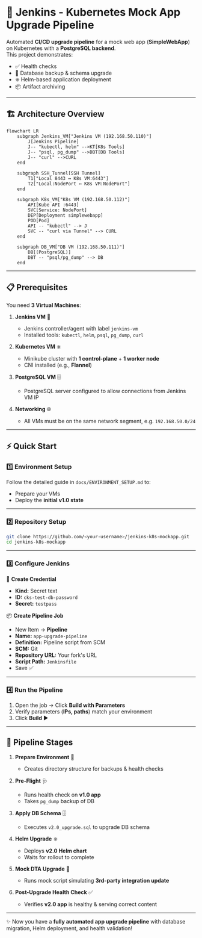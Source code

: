 # 🚀 Jenkins - Kubernetes Mock App Upgrade Pipeline

Automated **CI/CD upgrade pipeline** for a mock web app (**SimpleWebApp**) on Kubernetes with a **PostgreSQL backend**.  
This project demonstrates:
- ✅ Health checks
- 💾 Database backup & schema upgrade
- ⎈ Helm-based application deployment
- 📦 Artifact archiving

---

## 🏗️ Architecture Overview

```mermaid
flowchart LR
    subgraph Jenkins_VM["Jenkins VM (192.168.50.110)"]
        J[Jenkins Pipeline]
        J-- "kubectl, helm" -->KT[K8s Tools]
        J-- "psql, pg_dump" -->DBT[DB Tools]
        J-- "curl" -->CURL
    end

    subgraph SSH_Tunnel[SSH Tunnel]
        T1["Local 8443 ↔ K8s VM:6443"]
        T2["Local:NodePort ↔ K8s VM:NodePort"]
    end

    subgraph K8s_VM["K8s VM (192.168.50.112)"]
        API[Kube API :6443]
        SVC[Service: NodePort]
        DEP[Deployment simplewebapp]
        POD[Pod]
        API -- "kubectl" --> J
        SVC -- "curl via Tunnel" --> CURL
    end

    subgraph DB_VM["DB VM (192.168.50.111)"]
        DB[(PostgreSQL)]
        DBT -- "psql/pg_dump" --> DB
    end
```

---

## 📋 Prerequisites

You need **3 Virtual Machines**:

1. **Jenkins VM** 🧩
   - Jenkins controller/agent with label `jenkins-vm`
   - Installed tools: `kubectl`, `helm`, `psql`, `pg_dump`, `curl`

2. **Kubernetes VM** ⎈
   - Minikube cluster with **1 control-plane** + **1 worker node**
   - CNI installed (e.g., **Flannel**)

3. **PostgreSQL VM** 🗄️
   - PostgreSQL server configured to allow connections from Jenkins VM IP

4. **Networking** 🌐
   - All VMs must be on the same network segment, e.g. `192.168.50.0/24`

---

## ⚡ Quick Start

### 1️⃣ Environment Setup
Follow the detailed guide in `docs/ENVIRONMENT_SETUP.md` to:
- Prepare your VMs
- Deploy the **initial v1.0 state**

---

### 2️⃣ Repository Setup
```bash
git clone https://github.com/<your-username>/jenkins-k8s-mockapp.git
cd jenkins-k8s-mockapp
```

---

### 3️⃣ Configure Jenkins

🔑 **Create Credential**
- **Kind:** Secret text  
- **ID:** `cks-test-db-password`  
- **Secret:** `testpass`

📦 **Create Pipeline Job**
- New Item → **Pipeline**
- **Name:** `app-upgrade-pipeline`
- **Definition:** Pipeline script from SCM
- **SCM:** Git
- **Repository URL:** Your fork's URL
- **Script Path:** `Jenkinsfile`
- Save ✅

---

### 4️⃣ Run the Pipeline
1. Open the job → Click **Build with Parameters**
2. Verify parameters (**IPs, paths**) match your environment
3. Click **Build** ▶️

---

## 🔄 Pipeline Stages

1. **Prepare Environment** 📂
   - Creates directory structure for backups & health checks

2. **Pre-Flight** 🩺
   - Runs health check on **v1.0 app**
   - Takes `pg_dump` backup of DB

3. **Apply DB Schema** 🗄️
   - Executes `v2.0_upgrade.sql` to upgrade DB schema

4. **Helm Upgrade** ⎈
   - Deploys **v2.0 Helm chart**
   - Waits for rollout to complete

5. **Mock DTA Upgrade** 🔄
   - Runs mock script simulating **3rd-party integration update**

6. **Post-Upgrade Health Check** ✅
   - Verifies **v2.0 app** is healthy & serving correct content

---

✨ Now you have a **fully automated app upgrade pipeline** with database migration, Helm deployment, and health validation!
